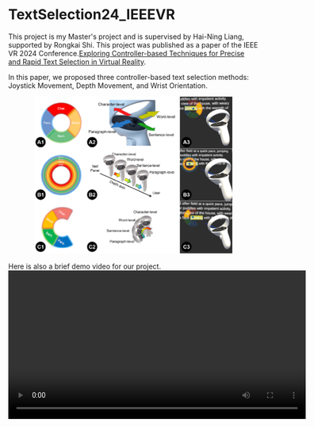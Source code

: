 # TextSelection24_IEEEVR
This project is my Master's project and is supervised by Hai-Ning Liang, supported by Rongkai Shi.
This project was published as a paper of the IEEE VR 2024 Conference.[Exploring Controller-based Techniques for Precise and Rapid Text Selection in Virtual Reality](https://ieeexplore.ieee.org/document/10494188). 

In this paper, we proposed three controller-based text selection methods: Joystick Movement, Depth Movement, and Wrist Orientation.  
<p align="center">
<img src="assets/Techniques Design.png" alt="Techniques Design" width="400">
</p>

Here is also a brief demo video for our project.
<video width="600" controls>
    <source src="assets/TextSelection_ReleasedVersion~1.mp4" type="video/mp4">
    您的浏览器不支持 HTML5 视频。
</video>

<!--
[Online paper reading, please tap the picture below]  
<a href =https://github.com/Mushan-7724/TextSelection24_IEEEVR/blob/main/assets/Exploring_Controller-based_Techniques_for_Precise_and_Rapid_Text_Selection_in_Virtual_Reality.pdf target="_blank">
<img src="assets/Techniques Design.png" alt="Techniques Design" width="400">
</a>
-->

